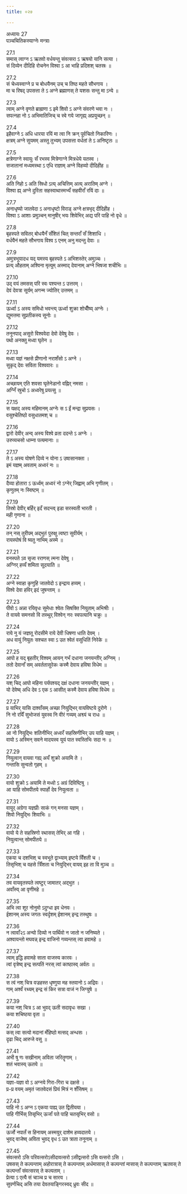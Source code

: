 ```yaml
---
title: ०२७

---
```

अध्यायः 27  
पञ्चचितिकस्याग्नेः मन्त्राः  
  
27.1  
समास् त्वाग्न ऽ ऋतवो वर्धयन्तु संवत्सरा ऽ ऋषयो यानि सत्या ।  
सं दिव्येन दीदिहि रोचनेन विश्वा ऽ आ भाहि प्रदिशश् चतस्रः ॥  
  
27.2  
सं चेध्यस्वाग्ने प्र च बोधयैनम् उच् च तिष्ठ महते सौभगाय ।  
मा च रिषद् उपसत्ता ते ऽ अग्ने ब्रह्माणस् ते यशसः सन्तु मा ऽन्ये ॥  
  
27.3  
त्वाम् अग्ने वृणते ब्राह्मणा ऽ इमे शिवो ऽ अग्ने संवरणे भवा नः ।  
सपत्नहा नो ऽ अभिमातिजिच् च स्वे गये जागृह्य् अप्रयुच्छन् ॥  
  
27.4  
इहैवाग्ने ऽ अधि धारया रयिं मा त्वा नि क्रन् पूर्वचितो निकारिणः ।  
क्षत्रम् अग्ने सुयमम् अस्तु तुभ्यम् उपसत्ता वर्धतां ते ऽ अनिष्टृतः ॥  
  
27.5  
क्षत्रेणाग्ने स्वायुः सँ रभस्व मित्रेणाग्ने मित्रधेये यतस्व ।  
सजातानां मध्यमस्था ऽ एधि राज्ञाम् अग्ने विहव्यो दीदिहीह ॥  
  
27.6  
अति निहो ऽ अति स्रिधो ऽत्य् अचित्तिम् अत्य् अरातिम् अग्ने ।  
विश्वा ह्य् अग्ने दुरिता सहस्वाथास्मभ्यँ सहवीराँ रयिं दाः ॥  
  
27.7  
अनाधृष्यो जातवेदा ऽ अनाधृष्टो विराड् अग्ने क्षत्रभृद् दीदिहीह ।  
विश्वा ऽ आशाः प्रमुञ्चन् मानुषीर् भयः शिवेभिर् अद्य परि पाहि नो वृधे ॥  
  
27.8  
बृहस्पते सवितर् बोधयैनँ सँशितं चित् सन्तराँ सँ शिशाधि ।  
वर्धयैनं महते सौभगाय विश्व ऽ एनम् अनु मदन्तु देवाः ॥  
  
27.9  
अमुत्रभूयादध यद् यमस्य बृहस्पते ऽ अभिशस्तेर् अमुञ्चः ।  
प्रत्य् औहताम् अश्विना मृत्युम् अस्माद् देवानाम् अग्ने भिषजा शचीभिः ॥  
  
27.10  
उद् वयं तमसस् परि स्वः पश्यन्त ऽ उत्तरम् ।  
देवं देवत्रा सूर्यम् अगन्म ज्योतिर् उत्तमम् ॥  
  
27.11  
ऊर्ध्वा ऽ अस्य समिधो भवन्त्य् ऊर्ध्वा शुक्रा शोचीँष्य् अग्नेः ।  
द्युमत्तमा सुप्रतीकस्य सूनोः ॥  
  
27.12  
तनूनपाद् असुरो विश्ववेदा देवो देवेषु देवः ।  
पथो अनक्तु मध्वा घृतेन ॥  
  
27.13  
मध्वा यज्ञं नक्षसे प्रीणानो नराशँसो ऽ अग्ने ।  
सुकृद् देवः सविता विश्ववारः ॥  
  
27.14  
अच्छायम् एति शवसा घृतेनेडानो वह्निर् नमसा ।  
अग्निँ स्रुचो ऽ अध्वरेषु प्रयत्सु ॥  
  
27.15  
स यक्षद् अस्य महिमानम् अग्नेः स ऽ ईं मन्द्रा सुप्रयसः ।  
वसुश्चेतिष्ठो वसुधातमश् च ॥  
  
27.16  
द्वारो देवीर् अन्व् अस्य विश्वे व्रता ददन्ते ऽ अग्नेः ।  
उरुव्यचसो धाम्ना पत्यमानाः ॥  
  
27.17  
ते ऽ अस्य योषणे दिव्ये न योना ऽ उषासानक्ता ।  
इमं यज्ञम् अवताम् अध्वरं नः ॥  
  
27.18  
दैव्या होतारा ऽ ऊर्ध्वम् अध्वरं नो ऽग्नेर् जिह्वाम् अभि गृणीतम् ।  
कृणुतम् नः स्विष्टम् ॥  
  
27.19  
तिस्रो देवीर् बर्हिर् इदँ सदन्त्व् इडा सरस्वती भारती ।  
मही गृणाना ॥  
  
27.20  
तन् नस् तुरीपम् अद्भुतं पुरुक्षु त्वष्टा सुवीर्यम् ।  
रायस्पोषं वि ष्यतु नाभिम् अस्मे ॥  
  
27.21  
वनस्पते ऽव सृजा रराणस् त्मना देवेषु ।  
अग्निर् हव्यँ शमिता सूदयाति ॥  
  
27.22  
अग्ने स्वाहा कृणुहि जातवेदो ऽ इन्द्राय हव्यम् ।  
विश्वे देवा हविर् इदं जुषन्ताम् ॥  
  
27.23  
पीवो ऽ अन्ना रयिवृधः सुमेधाः श्वेतः सिषक्ति नियुताम् अभिश्रीः ।  
ते वायवे समनसो वि तस्थुर् विश्वेन् नरः स्वपत्यानि चक्रुः ॥  
  
27.24  
राये नु यं जज्ञतू रोदसीमे राये देवी धिषणा धाति देवम् ।  
अध वायुं नियुतः सश्चत स्वा ऽ उत श्वेतं वसुधितिं निरेके ॥  
  
27.25  
आपो ह यद् बृहतीर् विश्वम् आयन् गर्भं दधाना जनयन्तीर् अग्निम् ।  
ततो देवानाँ सम् अवर्ततासुरेकः कस्मै देवाय हविषा विधेम ॥  
  
27.26  
यश् चिद् आपो महिना पर्यपश्यद् दक्षं दधाना जनयन्तीर् यज्ञम् ।  
यो देवेष्व् अधि देव ऽ एक ऽ आसीत् कस्मै देवाय हविषा विधेम ॥  
  
27.27  
प्र याभिर् यासि दाश्वाँसम् अच्छा नियुद्भिर् वायविष्टये दुरोणे ।  
नि नो रयिँ सुभोजसं युवस्व नि वीरं गव्यम् अश्व्यं च राधः ॥  
  
27.28  
आ नो नियुद्भिः शतिनीभिर् अध्वरँ सहस्रिणीभिर् उप याहि यज्ञम् ।  
वायो ऽ अस्मिन् सवने मादयस्व यूयं पात स्वस्तिभिः सदा नः ॥  
  
27.29  
नियुत्वान् वायवा गह्य् अयँ शुक्रो अयामि ते ।  
गन्तासि सुन्वतो गृहम् ॥  
  
27.30  
वायो शुक्रो ऽ अयामि ते मध्वो ऽ अग्रं दिविष्टिषु ।  
आ याहि सोमपीतये स्पार्हो देव नियुत्वता ॥  
  
27.31  
वायुर् अग्रेगा यज्ञप्रीः साकं गन् मनसा यज्ञम् ।  
शिवो नियुद्भिः शिवाभिः ॥  
  
27.32  
वायो ये ते सहस्रिणो रथासस् तेभिर् आ गहि ।  
नियुत्वान्त् सोमपीतये ॥  
  
27.33  
एकया च दशभिश् च स्वभूते द्वाभ्याम् इष्टये विँशती च ।  
तिसृभिश् च वहसे त्रिँशता च नियुद्भिर् वायव् इह ता वि मुञ्च ॥  
  
27.34  
तव वायवृतस्पते त्वष्टुर् जामातर् अद्भुत ।  
अवाँस्य् आ वृणीमहे ॥  
  
27.35  
अभि त्वा शूर नोनुमो ऽदुग्धा इव धेनवः ।  
ईशानम् अस्य जगतः स्वर्दृशम् ईशानम् इन्द्र तस्थुषः ॥  
  
27.36  
न त्वावाँ२ऽ अन्यो दिव्यो न पार्थिवो न जातो न जनिष्यते ।  
अश्वायन्तो मघवन्न् इन्द्र वाजिनो गव्यन्तस् त्वा हवामहे ॥  
  
27.37  
त्वाम् इद्धि हवामहे साता वाजस्य कारवः ।  
त्वां वृत्रेष्व् इन्द्र सत्पतिं नरस् त्वां काष्ठास्व् अर्वतः ॥  
  
27.38  
स त्वं नश् चित्र वज्रहस्त धृष्णुया मह स्तवानो ऽ अद्रिवः ।  
गाम् अश्वँ रथ्यम् इन्द्र सं किर सत्रा वाजं न जिग्युषे ॥  
  
27.39  
कया नश् चित्र ऽ आ भुवद् ऊती सदावृधः सखा ।  
कया शचिष्ठया वृता ॥  
  
27.40  
कस् त्वा सत्यो मदानां मँहिष्ठो मत्सद् अन्धसः ।  
दृढा चिद् आरुजे वसु ॥  
  
27.41  
अभी षु णः सखीनाम् अविता जरितॄणाम् ।  
शतं भवास्य् ऊतये ॥  
  
27.42  
यज्ञा-यज्ञा वो ऽ अग्नये गिरा-गिरा च दक्षसे ।  
प्र-प्र वयम् अमृतं जातवेदसं प्रियं मित्रं न शँसिषम् ॥  
  
27.43  
पाहि नो ऽ अग्न ऽ एकया पाह्य् उत द्वितीयया ।  
पाहि गीर्भिस् तिसृभिर् ऊर्जां पते पाहि चतसृभिर् वसो ॥  
  
27.44  
ऊर्जो नपातँ स हिनायम् अस्मयुर् दाशेम हव्यदातये ।  
भुवद् वाजेष्व् अविता भुवद् वृध ऽ उत त्राता तनूनाम् ॥  
  
27.45  
संवत्सरो ऽसि परिवत्सरोऽसीदावत्सरो ऽसीद्वत्सरो ऽसि वत्सरो ऽसि ।  
उषसस् ते कल्पन्ताम् अहोरात्रास् ते कल्पन्ताम् अर्धमासास् ते कल्पन्तां मासास् ते कल्पन्ताम् ऋतवस् ते कल्पन्ताँ संवत्सरस् ते कल्पताम् ।  
प्रेत्या ऽ एत्यै सं चाञ्च प्र च सारय ।  
सुपर्णचिद् असि तया देवतयाङ्गिरस्वद् ध्रुवः सीद ॥